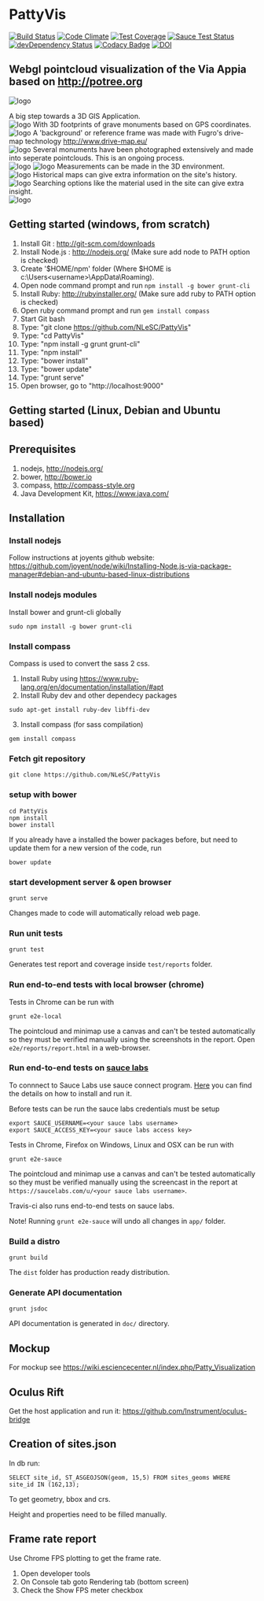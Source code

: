 PattyVis
========

[![Build Status](https://travis-ci.org/NLeSC/PattyVis.svg?branch=master)](https://travis-ci.org/NLeSC/PattyVis)
[![Code Climate](https://codeclimate.com/github/NLeSC/PattyVis/badges/gpa.svg)](https://codeclimate.com/github/NLeSC/PattyVis)
[![Test Coverage](https://codeclimate.com/github/NLeSC/PattyVis/badges/coverage.svg)](https://codeclimate.com/github/NLeSC/PattyVis)
[![Sauce Test Status](https://saucelabs.com/buildstatus/patty-vis)](https://saucelabs.com/u/patty-vis)
[![devDependency Status](https://david-dm.org/NLeSC/PattyVis/dev-status.svg)](https://david-dm.org/NLeSC/PattyVis#info=devDependencies)
[![Codacy Badge](https://www.codacy.com/project/badge/a2ebd9977fe04aa1af6e5c47dc8d6927)](https://www.codacy.com/public/sverhoeven/PattyVis)
[![DOI](https://zenodo.org/badge/doi/10.5281/zenodo.45923.svg)](http://dx.doi.org/10.5281/zenodo.45923)

Webgl pointcloud visualization of the Via Appia based on http://potree.org
--------------------------------------------------------------------------
![logo](DOCS/pattyvis_fp_ss4.png "A beautiful vista")

A big step towards a 3D GIS Application.  
![logo](DOCS/pattyvis_fp_ss2.png "A big step towards a 3D GIS Application")
With 3D footprints of grave monuments based on GPS coordinates.  
![logo](DOCS/pattyvis_fp_ss1.png "With 3D footprints based on GPS coordinates")
A 'background' or reference frame was made with Fugro's drive-map technology http://www.drive-map.eu/  
![logo](DOCS/pattyvis_fp_ss9.png "The drive map visualized")
Several monuments have been photographed extensively and made into seperate pointclouds. This is an ongoing process.  
![logo](DOCS/pattyvis_fp_ss5.png "Here you can see the drive-map and the site-specific photography based pointcloud next to eachother")
![logo](DOCS/pattyvis_fp_ss3.png "A particularly well-captured monument.")
Measurements can be made in the 3D environment.  
![logo](DOCS/pattyvis_fp_ss8.png "Measurements can be made in the 3D environment.")
Historical maps can give extra information on the site's history.  
![logo](DOCS/pattyvis_fp_ss6.png "Historical maps can give extra information on the site's history.")
Searching options like the material used in the site can give extra insight.  
![logo](DOCS/pattyvis_fp_ss7.png "Historical maps can give extra information on the site's history.")


Getting started (windows, from scratch)
---------------------------------------

1. Install Git : 	http://git-scm.com/downloads
2. Install Node.js : 	http://nodejs.org/ (Make sure add node to PATH option is checked)
  1. Create '$HOME/npm' folder (Where $HOME is c:\Users\<username>\AppData\Roaming).
  2. Open node command prompt and run `npm install -g bower grunt-cli`
3. Install Ruby: http://rubyinstaller.org/ (Make sure add ruby to PATH option is checked)
  1. Open ruby command prompt and run `gem install compass`
4. Start Git bash
5. Type: "git clone https://github.com/NLeSC/PattyVis"
6. Type: "cd PattyVis"
7. Type: "npm install -g grunt grunt-cli"
8. Type: "npm install"
8. Type: "bower install"
8. Type: "bower update"
9. Type: "grunt serve"
10. Open browser, go to "http://localhost:9000"

Getting started (Linux, Debian and Ubuntu based)
-------------------------------------------------

Prerequisites
------------

1. nodejs, http://nodejs.org/
2. bower, http://bower.io
3. compass, http://compass-style.org
4. Java Development Kit, https://www.java.com/

Installation
------------

### Install nodejs

Follow instructions at joyents github website:
https://github.com/joyent/node/wiki/Installing-Node.js-via-package-manager#debian-and-ubuntu-based-linux-distributions

### Install nodejs modules
Install bower and grunt-cli globally
```
sudo npm install -g bower grunt-cli
```

### Install compass

Compass is used to convert the sass 2 css.

1. Install Ruby using https://www.ruby-lang.org/en/documentation/installation/#apt
2. Install Ruby dev and other dependecy packages
```
sudo apt-get install ruby-dev libffi-dev
```
3. Install compass (for sass compilation)
```
gem install compass
```

### Fetch git repository
```
git clone https://github.com/NLeSC/PattyVis
```

### setup with bower
```
cd PattyVis
npm install
bower install
```
If you already have a installed the bower packages before, but need to update them for a new version of the code, run
```
bower update
```

### start development server & open browser
```
grunt serve
```
Changes made to code will automatically reload web page.

### Run unit tests

```
grunt test
```
Generates test report and coverage inside `test/reports` folder.

### Run end-to-end tests with local browser (chrome)

Tests in Chrome can be run with
```
grunt e2e-local
```

The pointcloud and minimap use a canvas and can't be tested automatically so they must be verified manually using the screenshots in the report.
Open `e2e/reports/report.html` in a web-browser.

### Run end-to-end tests on [sauce labs](https://saucelabs.com/)

To connnect to Sauce Labs use sauce connect program. [Here](https://docs.saucelabs.com/reference/sauce-connect/) you can find the details on how to install and run it.

Before tests can be run the sauce labs credentials must be setup

```
export SAUCE_USERNAME=<your sauce labs username>
export SAUCE_ACCESS_KEY=<your sauce labs access key>
```

Tests in Chrome, Firefox on Windows, Linux and OSX can be run with
```
grunt e2e-sauce
```

The pointcloud and minimap use a canvas and can't be tested automatically so they must be verified manually using the screencast in the report at `https://saucelabs.com/u/<your sauce labs username>`.

Travis-ci also runs end-to-end tests on sauce labs.

Note! Running `grunt e2e-sauce` will undo all changes in `app/` folder.

### Build a distro

```
grunt build
```
The `dist` folder has production ready distribution.

### Generate API documentation

```
grunt jsdoc
```

API documentation is generated in `doc/` directory.

Mockup
------

For mockup see https://wiki.esciencecenter.nl/index.php/Patty_Visualization

Oculus Rift
-----------
Get the host application and run it: https://github.com/Instrument/oculus-bridge

Creation of sites.json
----------------------

In db run:

    SELECT site_id, ST_ASGEOJSON(geom, 15,5) FROM sites_geoms WHERE site_id IN (162,13);

To get geometry, bbox and crs.

Height and properties need to be filled manually.

Frame rate report
----------------

Use Chrome FPS plotting to get the frame rate.
1. Open developer tools
2. On Console tab goto Rendering tab (bottom screen)
3. Check the Show FPS meter checkbox
